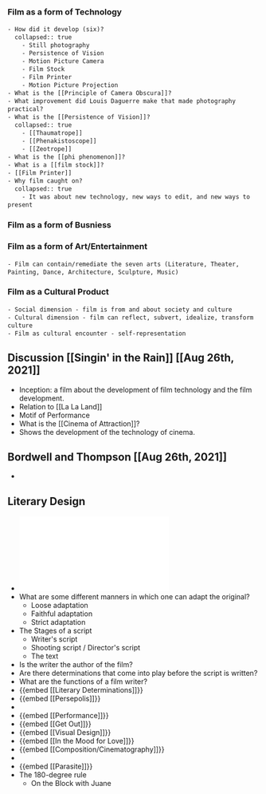 ### Film as a form of Technology
	- How did it develop (six)?
	  collapsed:: true
		- Still photography
		- Persistence of Vision
		- Motion Picture Camera
		- Film Stock
		- Film Printer
		- Motion Picture Projection
	- What is the [[Principle of Camera Obscura]]?
	- What improvement did Louis Daguerre make that made photography practical?
	- What is the [[Persistence of Vision]]?
	  collapsed:: true
		- [[Thaumatrope]]
		- [[Phenakistoscope]]
		- [[Zeotrope]]
	- What is the [[phi phenomenon]]?
	- What is a [[film stock]]?
	- [[Film Printer]]
	- Why film caught on?
	  collapsed:: true
		- It was about new technology, new ways to edit, and new ways to present
### Film as a form of Busniess
### Film as a form of Art/Entertainment
	- Film can contain/remediate the seven arts (Literature, Theater, Painting, Dance, Architecture, Sculpture, Music)
### Film as a Cultural Product
	- Social dimension - film is from and about society and culture
	- Cultural dimension - film can reflect, subvert, idealize, transform culture
	- Film as cultural encounter - self-representation
## Discussion [[Singin' in the Rain]] [[Aug 26th, 2021]]
- Inception:  a film about the development of film technology and the film development.
- Relation to [[La La Land]]
- Motif of Performance
- What is the [[Cinema of Attraction]]?
- Shows the development of the technology of cinema.
## Bordwell and Thompson [[Aug 26th, 2021]]
-
## Literary Design
- ![Week 2 - Literary Design.pdf](../assets/Week_2_-_Literary_Design_1631143453232_0.pdf)
- What are some different manners in which one can adapt the original?
	- Loose adaptation
	- Faithful adaptation
	- Strict adaptation
- The Stages of a script
	- Writer's script
	- Shooting script / Director's script
	- The text
- Is the writer the author of the film?
- Are there determinations that come into play before the script is written?
- What are the functions of a film writer?
- {{embed [[Literary Determinations]]}}
- {{embed [[Persepolis]]}}
-
- {{embed [[Performance]]}}
- {{embed [[Get Out]]}}
- {{embed [[Visual Design]]}}
- {{embed [[In the Mood for Love]]}}
- {{embed [[Composition/Cinematography]]}}
-
- {{embed [[Parasite]]}}
- The 180-degree rule
	- On the Block with Juane